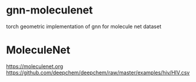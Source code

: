 # gnn-moleculenet
torch geometric implementation of gnn for molecule net dataset

# MoleculeNet
https://moleculenet.org
https://github.com/deepchem/deepchem/raw/master/examples/hiv/HIV.csv
